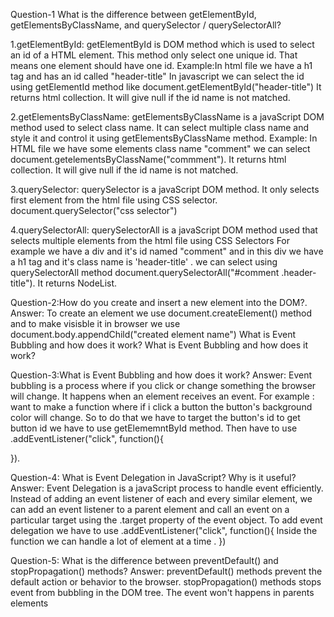 Question-1
What is the difference between getElementById, getElementsByClassName, and querySelector / querySelectorAll?

1.getElementById:
getElementById is DOM method which is used to select an id of a HTML element.
This method only select one unique id. That means one element should have one id.
Example:In html file we have a h1 tag and has an id called "header-title"
In javascript we can select the id using getElementId method like document.getElementById("header-title")
It returns html collection. It will give null if the id name is not matched.

2.getElementsByClassName:
getElementsByClassName is a javaScript DOM method used to select class name. It can select multiple class name and style it and control it using getElementsByClassName method.
Example: In HTML file we have some elements class name "comment"
we can select document.getelementsByClassName("commment").
It returns html collection. It will give null if the id name is not matched.

3.querySelector: 
querySelector is a javaScript DOM method. It only selects first element from the html file using CSS selector.
document.querySelector("css selector")

4.querySelectorAll:
querySelectorAll is a javaScript DOM method used that selects multiple elements from the html file using CSS Selectors
For example we have a div and it's  id named "comment" and in this div we have a h1 tag and it's class name is 'header-title' .
we can select using querySelectorAll method
document.querySelectorAll("#comment .header-title"). It returns NodeList.

Question-2:How do you create and insert a new element into the DOM?.
Answer: To create an element we use document.createElement() method and to make visisble it in browser                                                                         we use document.body.appendChild("created element name")
What is Event Bubbling and how does it work?
What is Event Bubbling and how does it work?

Question-3:What is Event Bubbling and how does it work?
Answer: Event bubbling is a process where if you click or change something the browser will change. It happens when  an element receives an event. For example : want to make a function where if i click a button the button's background color will change. So to do that we have to target the button's id to get button id we have to use getElememntById method. Then have to use .addEventListener("click", function(){

}).

Question-4: What is Event Delegation in JavaScript? Why is it useful?
Answer: Event Delegation is a javaScript process to handle event efficiently. Instead of adding an event listener of each and every similar element, we can add an event listener to a parent element and call an event on a particular target using the .target property of the event object. To add event delegation we have to use .addEventListener("click", function(){
Inside the function we can handle a lot of element at a time .
})

Question-5: What is the difference between preventDefault() and stopPropagation() methods?
Answer: preventDefault() methods prevent the default action or behavior to the browser.
stopPropagation() methods stops event from bubbling in the DOM tree. The event won't happens in parents elements
